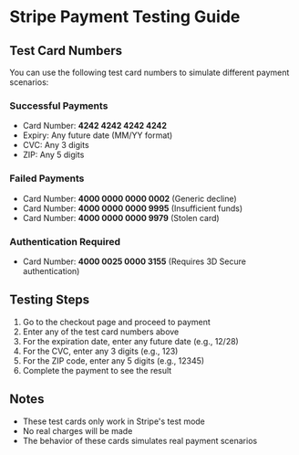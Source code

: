 # Stripe Payment Testing Guide

## Test Card Numbers

You can use the following test card numbers to simulate different payment scenarios:

### Successful Payments
- Card Number: **4242 4242 4242 4242**
- Expiry: Any future date (MM/YY format)
- CVC: Any 3 digits
- ZIP: Any 5 digits

### Failed Payments
- Card Number: **4000 0000 0000 0002** (Generic decline)
- Card Number: **4000 0000 0000 9995** (Insufficient funds)
- Card Number: **4000 0000 0000 9979** (Stolen card)

### Authentication Required
- Card Number: **4000 0025 0000 3155** (Requires 3D Secure authentication)

## Testing Steps

1. Go to the checkout page and proceed to payment
2. Enter any of the test card numbers above
3. For the expiration date, enter any future date (e.g., 12/28)
4. For the CVC, enter any 3 digits (e.g., 123)
5. For the ZIP code, enter any 5 digits (e.g., 12345)
6. Complete the payment to see the result

## Notes

- These test cards only work in Stripe's test mode
- No real charges will be made
- The behavior of these cards simulates real payment scenarios
